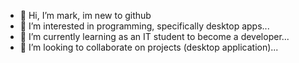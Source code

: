 - 👋 Hi, I’m mark, im new to github
- 👀 I’m interested in programming, specifically desktop apps...
- 🌱 I’m currently learning as an IT student to become a developer...
- 💞️ I’m looking to collaborate on projects (desktop application)...

<!---
markAropon/markAropon is a ✨ special ✨ repository because its `README.md` (this file) appears on your GitHub profile.
You can click the Preview link to take a look at your changes.
--->
